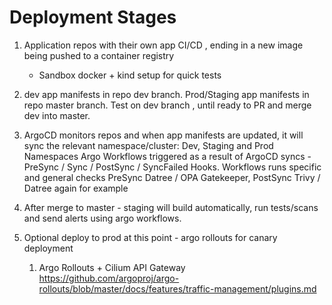 # Deployment Stages

1. Application repos with their own app CI/CD , ending in a new image being pushed to a container registry

   - Sandbox docker + kind setup for quick tests

2. dev app manifests in repo dev branch. Prod/Staging app manifests in repo master branch. Test on dev branch , until ready to PR and merge dev into master.

3. ArgoCD monitors repos and when app manifests are updated, it will sync the relevant namespace/cluster: Dev, Staging and Prod Namespaces
   Argo Workflows triggered as a result of ArgoCD syncs - PreSync / Sync / PostSync / SyncFailed Hooks. Workflows runs specific and general checks
   PreSync Datree / OPA Gatekeeper, PostSync Trivy / Datree again for example

4. After merge to master - staging will build automatically, run tests/scans and send alerts using argo workflows.

5. Optional deploy to prod at this point - argo rollouts for canary deployment
   1. Argo Rollouts + Cilium API Gateway https://github.com/argoproj/argo-rollouts/blob/master/docs/features/traffic-management/plugins.md
